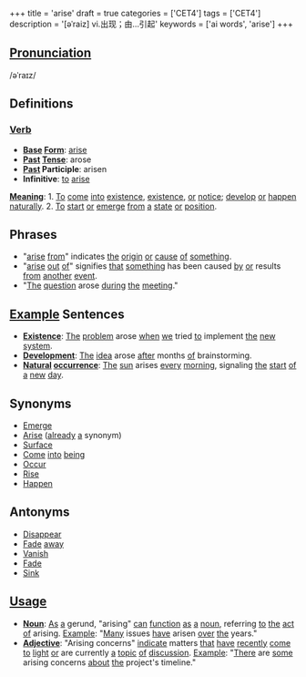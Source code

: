 +++
title = 'arise'
draft = true
categories = ['CET4']
tags = ['CET4']
description = '[əˈraiz] vi.出现；由…引起'
keywords = ['ai words', 'arise']
+++

## [Pronunciation](/post/pronunciation/)
/əˈraɪz/

## Definitions
### [Verb](/post/verb/)
- **[Base](/post/base/) [Form](/post/form/)**: [arise](/post/arise/)
- **[Past](/post/past/) [Tense](/post/tense/)**: arose
- **[Past](/post/past/) Participle**: arisen
- **Infinitive**: [to](/post/to/) [arise](/post/arise/)

**[Meaning](/post/meaning/)**: 1. [To](/post/to/) [come](/post/come/) [into](/post/into/) [existence](/post/existence/), [existence](/post/existence/), [or](/post/or/) [notice](/post/notice/); [develop](/post/develop/) [or](/post/or/) [happen](/post/happen/) [naturally](/post/naturally/). 2. [To](/post/to/) [start](/post/start/) [or](/post/or/) [emerge](/post/emerge/) [from](/post/from/) [a](/post/a/) [state](/post/state/) [or](/post/or/) [position](/post/position/).

## Phrases
- "[arise](/post/arise/) [from](/post/from/)" indicates [the](/post/the/) [origin](/post/origin/) [or](/post/or/) [cause](/post/cause/) [of](/post/of/) [something](/post/something/).
- "[arise](/post/arise/) [out](/post/out/) [of](/post/of/)" signifies [that](/post/that/) [something](/post/something/) has been caused [by](/post/by/) [or](/post/or/) results [from](/post/from/) [another](/post/another/) [event](/post/event/).
- "[The](/post/the/) [question](/post/question/) arose [during](/post/during/) [the](/post/the/) [meeting](/post/meeting/)."

## [Example](/post/example/) Sentences
- **[Existence](/post/existence/)**: [The](/post/the/) [problem](/post/problem/) arose [when](/post/when/) [we](/post/we/) tried [to](/post/to/) implement [the](/post/the/) [new](/post/new/) [system](/post/system/).
- **[Development](/post/development/)**: [The](/post/the/) [idea](/post/idea/) arose [after](/post/after/) months [of](/post/of/) brainstorming.
- **[Natural](/post/natural/) [occurrence](/post/occurrence/)**: [The](/post/the/) [sun](/post/sun/) arises [every](/post/every/) [morning](/post/morning/), signaling [the](/post/the/) [start](/post/start/) [of](/post/of/) [a](/post/a/) [new](/post/new/) [day](/post/day/).

## Synonyms
- [Emerge](/post/emerge/)
- [Arise](/post/arise/) ([already](/post/already/) [a](/post/a/) synonym)
- [Surface](/post/surface/)
- [Come](/post/come/) [into](/post/into/) [being](/post/being/)
- [Occur](/post/occur/)
- [Rise](/post/rise/)
- [Happen](/post/happen/)

## Antonyms
- [Disappear](/post/disappear/)
- [Fade](/post/fade/) [away](/post/away/)
- [Vanish](/post/vanish/)
- [Fade](/post/fade/)
- [Sink](/post/sink/)

## [Usage](/post/usage/)
- **[Noun](/post/noun/)**: [As](/post/as/) [a](/post/a/) gerund, "arising" [can](/post/can/) [function](/post/function/) [as](/post/as/) [a](/post/a/) [noun](/post/noun/), referring [to](/post/to/) [the](/post/the/) [act](/post/act/) [of](/post/of/) arising. [Example](/post/example/): "[Many](/post/many/) issues [have](/post/have/) arisen [over](/post/over/) [the](/post/the/) years."
- **[Adjective](/post/adjective/)**: "Arising concerns" [indicate](/post/indicate/) matters [that](/post/that/) [have](/post/have/) [recently](/post/recently/) [come](/post/come/) [to](/post/to/) [light](/post/light/) [or](/post/or/) are currently [a](/post/a/) [topic](/post/topic/) [of](/post/of/) [discussion](/post/discussion/). [Example](/post/example/): "[There](/post/there/) are [some](/post/some/) arising concerns [about](/post/about/) [the](/post/the/) project's timeline."
